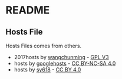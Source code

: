 # README #
## Hosts File ##
Hosts Files comes from others.
- 2017hosts by [wangchunming](https://github.com/wangchunming/2017hosts) - [GPL V3](https://github.com/iTXTech/Daedalus/blob/master/LICENSE)
- hosts by [googlehosts](https://github.com/googlehosts/hosts) - [CC BY-NC-SA 4.0](https://creativecommons.org/licenses/by-nc-sa/4.0/deed.zh)
- hosts by [sy618](https://github.com/sy618/hosts) - [CC BY 4.0](https://creativecommons.org/licenses/by/4.0/deed.zh)


